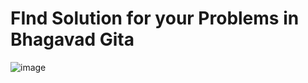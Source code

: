 # FInd Solution for your Problems in Bhagavad Gita
![image](https://user-images.githubusercontent.com/90468365/179419982-dd4a8731-d6b0-4125-b6ff-2d9bb6b0ed87.png)

